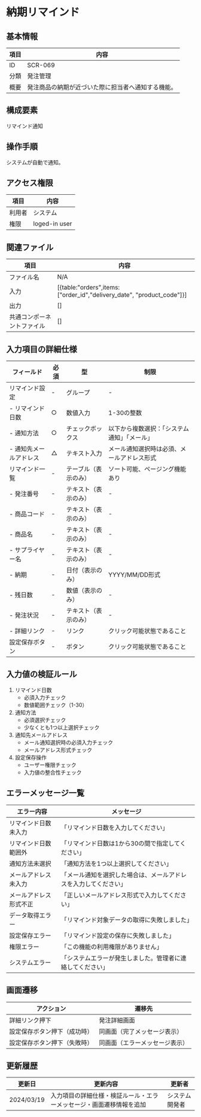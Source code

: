 # 納期リマインド

## 基本情報
| 項目 | 内容 |
|------|------|
| ID | SCR-069 |
| 分類 | 発注管理 |
| 概要 | 発注商品の納期が近づいた際に担当者へ通知する機能。 |

## 構成要素
リマインド通知

## 操作手順
システムが自動で通知。

## アクセス権限
| 項目 | 内容 |
|------|------|
| 利用者 | システム |
| 権限 | loged-in user |

## 関連ファイル
| 項目 | 内容 |
|------|------|
| ファイル名 | N/A |
| 入力 | [{table:"orders",items:["order_id","delivery_date", "product_code"]}] |
| 出力 | [] |
| 共通コンポーネントファイル | [] |

## 入力項目の詳細仕様
| フィールド | 必須 | 型 | 制限 |
|------------|------|-----|------|
| リマインド設定 | - | グループ | - |
| - リマインド日数 | ○ | 数値入力 | 1-30の整数 |
| - 通知方法 | ○ | チェックボックス | 以下から複数選択：「システム通知」「メール」 |
| - 通知先メールアドレス | △ | テキスト入力 | メール通知選択時は必須、メールアドレス形式 |
| リマインド一覧 | - | テーブル（表示のみ） | ソート可能、ページング機能あり |
| - 発注番号 | - | テキスト（表示のみ） | - |
| - 商品コード | - | テキスト（表示のみ） | - |
| - 商品名 | - | テキスト（表示のみ） | - |
| - サプライヤー名 | - | テキスト（表示のみ） | - |
| - 納期 | - | 日付（表示のみ） | YYYY/MM/DD形式 |
| - 残日数 | - | 数値（表示のみ） | - |
| - 発注状況 | - | テキスト（表示のみ） | - |
| - 詳細リンク | - | リンク | クリック可能状態であること |
| 設定保存ボタン | - | ボタン | クリック可能状態であること |

## 入力値の検証ルール
1. リマインド日数
   - 必須入力チェック
   - 数値範囲チェック（1-30）
2. 通知方法
   - 必須選択チェック
   - 少なくとも1つ以上選択チェック
3. 通知先メールアドレス
   - メール通知選択時の必須入力チェック
   - メールアドレス形式チェック
4. 設定保存操作
   - ユーザー権限チェック
   - 入力値の整合性チェック

## エラーメッセージ一覧
| エラー内容 | メッセージ |
|------------|------------|
| リマインド日数未入力 | 「リマインド日数を入力してください」 |
| リマインド日数範囲外 | 「リマインド日数は1から30の間で指定してください」 |
| 通知方法未選択 | 「通知方法を1つ以上選択してください」 |
| メールアドレス未入力 | 「メール通知を選択した場合は、メールアドレスを入力してください」 |
| メールアドレス形式不正 | 「正しいメールアドレス形式で入力してください」 |
| データ取得エラー | 「リマインド対象データの取得に失敗しました」 |
| 設定保存エラー | 「リマインド設定の保存に失敗しました」 |
| 権限エラー | 「この機能の利用権限がありません」 |
| システムエラー | 「システムエラーが発生しました。管理者に連絡してください」 |

## 画面遷移
| アクション | 遷移先 |
|------------|--------|
| 詳細リンク押下 | 発注詳細画面 |
| 設定保存ボタン押下（成功時） | 同画面（完了メッセージ表示） |
| 設定保存ボタン押下（失敗時） | 同画面（エラーメッセージ表示） |

## 更新履歴
| 更新日 | 更新内容 | 更新者 |
|--------|----------|--------|
| 2024/03/19 | 入力項目の詳細仕様・検証ルール・エラーメッセージ・画面遷移情報を追加 | システム開発者 |
